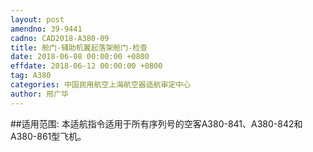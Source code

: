 ```yaml
---
layout: post
amendno: 39-9441
cadno: CAD2018-A380-09
title: 舱门-辅助机翼起落架舱门-检查
date: 2018-06-08 00:00:00 +0800
effdate: 2018-06-12 00:00:00 +0800
tag: A380
categories: 中国民用航空上海航空器适航审定中心
author: 邢广华
---
```


##适用范围:
本适航指令适用于所有序列号的空客A380-841、A380-842和A380-861型飞机。

